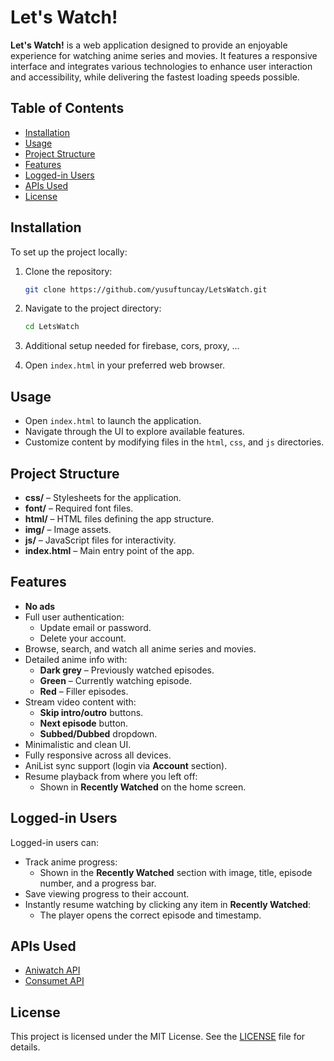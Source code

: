 # Let's Watch!

**Let's Watch!** is a web application designed to provide an enjoyable experience for watching anime series and movies. It features a responsive interface and integrates various technologies to enhance user interaction and accessibility, while delivering the fastest loading speeds possible.

## Table of Contents

- [Installation](#installation)
- [Usage](#usage)
- [Project Structure](#project-structure)
- [Features](#features)
- [Logged-in Users](#logged-in-users)
- [APIs Used](#apis-used)
- [License](#license)

## Installation

To set up the project locally:

1. Clone the repository:

    ```bash
    git clone https://github.com/yusuftuncay/LetsWatch.git
    ```

2. Navigate to the project directory:

    ```bash
    cd LetsWatch
    ```

3. Additional setup needed for firebase, cors, proxy, ...

4. Open `index.html` in your preferred web browser.

## Usage

- Open `index.html` to launch the application.
- Navigate through the UI to explore available features.
- Customize content by modifying files in the `html`, `css`, and `js` directories.

## Project Structure

- **css/** – Stylesheets for the application.
- **font/** – Required font files.
- **html/** – HTML files defining the app structure.
- **img/** – Image assets.
- **js/** – JavaScript files for interactivity.
- **index.html** – Main entry point of the app.

## Features

- **No ads**
- Full user authentication:
  - Update email or password.
  - Delete your account.
- Browse, search, and watch all anime series and movies.
- Detailed anime info with:
  - **Dark grey** – Previously watched episodes.
  - **Green** – Currently watching episode.
  - **Red** – Filler episodes.
- Stream video content with:
  - **Skip intro/outro** buttons.
  - **Next episode** button.
  - **Subbed/Dubbed** dropdown.
- Minimalistic and clean UI.
- Fully responsive across all devices.
- AniList sync support (login via **Account** section).
- Resume playback from where you left off:
  - Shown in **Recently Watched** on the home screen.

## Logged-in Users

Logged-in users can:

- Track anime progress:
  - Shown in the **Recently Watched** section with image, title, episode number, and a progress bar.
- Save viewing progress to their account.
- Instantly resume watching by clicking any item in **Recently Watched**:
  - The player opens the correct episode and timestamp.

## APIs Used

- [Aniwatch API](https://github.com/ghoshRitesh12/aniwatch-api)
- [Consumet API](https://github.com/consumet/api.consumet.org)

## License

This project is licensed under the MIT License. See the [LICENSE](LICENSE) file for details.

